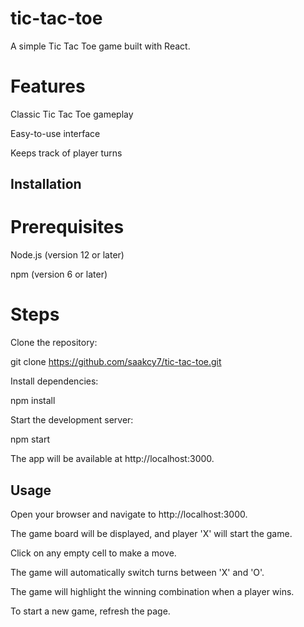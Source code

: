 # tic-tac-toe

A simple Tic Tac Toe game built with React.

# Features

Classic Tic Tac Toe gameplay

Easy-to-use interface

Keeps track of player turns

## Installation

# Prerequisites

Node.js (version 12 or later)

npm (version 6 or later)

# Steps

Clone the repository:

git clone https://github.com/saakcy7/tic-tac-toe.git

Install dependencies:

npm install

Start the development server:

npm start

The app will be available at http://localhost:3000.

## Usage

Open your browser and navigate to http://localhost:3000.

The game board will be displayed, and player 'X' will start the game.

Click on any empty cell to make a move.

The game will automatically switch turns between 'X' and 'O'.

The game will highlight the winning combination when a player wins.

To start a new game, refresh the page.
